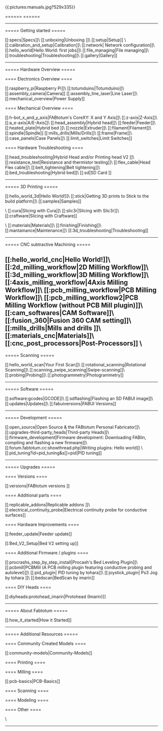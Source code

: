 {{:pictures:manuals.jpg?529x335}}

======   ======

----

===== Getting started =====

[[:specs|Specs]]\\
[[:unboxing|Unboxing ]]\\
[[:setup|Setup]] \\
[[:calibration_and_setup|Calibration]]\\
[[:network| Network configuration]]\\
[[:hello_world|Hello World: first jobs]]\\
[[:file_managing|File managing]]\\
[[:troubleshooting|Troubleshooting]]\\
[[:gallery|Gallery]]

----

===== Hardware Overview =====

==== Electronics Overview ====

[[:raspberry_pi|Raspberry Pi]]\\
[[:totumduino|Totumduino]]\\
[[:assembly_camera|Camera]]
[[:assembly_line_laser|Line Laser]]\\
[[:mechanical_overview|Power Supply]]

==== Mechanical Overview ====

[[:h-bot_x_and_y_axis|FABtotum's CoreXY: X and Y Axis]]\\
[[:z-axis|Z-Axis]]\\
[[:a_e-axis|A/E-Axis]]\\
[[:head_assembly|Hybrid head]]\\
[[:feeder|Feeder]]\\
[[:heated_plate|Hybrid bed ]]\\
[[:nozzle|Extruder]]\\
[[:filament|Filament]]\\
[[:spindle|Spindle]]
[[:mills_drills|Mills/Drills]]\\
[[:frame|Frame]]\\
[[:case_panels|Case Panels]]\\
[[:limit_switches|Limit Switches]]

==== Hardware Troubleshooting ====

[[:head_troubleshooting|Hybrid Head and/or Printing head V2 ]]\\
[[:resistance_test|Resistance and thermistor testing]]\\
[[:flex_cable|Head Flex cable]]\\
[[:belt_tightening|Belt tightening]]\\
[[:bed_troubleshooting|Hybrid bed]]\\
[[:sd|SD Card ]]

----

===== 3D Printing =====

[[:hello_world_3d|Hello World!]]\\
[[:stick|Getting 3D prints to Stick to the build platform]]\\
[[:samples|Samples]]

\\
[[:cura|Slicing with Cura]]\\
[[:slic3r|Slicing with Slic3r]]\\
[[:craftware|Slicing with Craftware]]

\\
[[:materials|Materials]]\\
[[:finishing|Finishing]]\\
[[:mantainance|Maintenance]]\\
[[:3d_troubleshooting|Troubleshooting]]

----

===== CNC subtractive Machining =====

[[:hello_world_cnc|Hello World!]]\\
[[:2d_milling_workflow|2D Milling Workflow]]\\
[[:3d_milling_workflow|3D Milling Workflow]]\\
[[:4axis_milling_workflow|4Axis Milling Workflow]]\\
[[:pcb_milling_workflow|PCB Milling Workflow]]\\
[[:pcb_milling_workflow2|PCB Milling Workflow (without PCB Mill plugin)]]\\
[[:cam_softwares|CAM Software]]\\
[[:fusion_360|Fusion 360 CAM setting]]\\
[[:mills_drills|Mills and drills ]]\\
[[:materials_cnc|Materials]]\\
[[:cnc_post_processors|Post-Processors]] \\
----

===== Scanning =====

[[:hello_world_scan|Your First Scan]]\\
[[:rotational_scanning|Rotational Scanning]]\\
[[:scanning_swipe_scanning|Swipe-scanning]]\\
[[:probing|Probing]]\\
[[:photogrammetry|Photogrammetry]]

----

===== Software =====

[[:software:gcodes|GCODE]]\\
[[:sdflashing|Flashing an SD FABUI image]]\\
[[:updates|Updates]]\\
[[:fabuiversions|FABUI Versions]]

----

===== Development =====

[[:open_source|Open Source & the FABtotum Personal Fabricator]]\\
[[:upgrades-third-party_heads|Third-party Heads]]\\
[[:firmware_development|Firmware development: Downloading FABlin, compiling and flashing a new firmware]]\\
[[:forum.fabtotum.cc:showthread.php|Writing plugins: Hello world]] \\
[[:pid_tuning?id=pid_tuning&s[]=pid|PID tuning]]

----

===== Upgrades =====

==== Versions ====

[[:versions|FABtotum versions ]]

==== Additional parts ====

[[:replicable_addons|Replicable addons ]]\\
[[:electrical_continuity_probe|Electrical continuity probe for conductive surfaces]]

==== Hardware Improvements ====

[[:feeder_update|Feeder update]]

[[:Bed_V2_Setup|Bed V2 setting up]]

==== Additional Firmware / plugins ====

[[:procrashs_step_by_step_install|Procash's Bed Leveling Plugin]]\\
[[:pcbmill|PCBMill (A PCB milling plugin featuring conductive probing and autolevel)]]\\
[[:pid_plugin| PID tuning by tohara]]\\
[[:joystick_plugin| Ps3 Jog by tohara ]]\\
[[:bedscan|BedScan by imarin]]

==== DIY Heads ====

[[:diyheads:protohead_imarin|Protohead (Imarin)]]

----

===== About Fabtotum =====

[[:how_it_started|How it Started]]

----

===== Additional Resources =====

==== Community Created Models ====

[[:community-models|Community-Models]]

==== Printing ====

==== Milling ====

[[:pcb-basics|PCB-Basics]]

==== Scanning ====

==== Modeling ====

==== Other ====

\\


----
